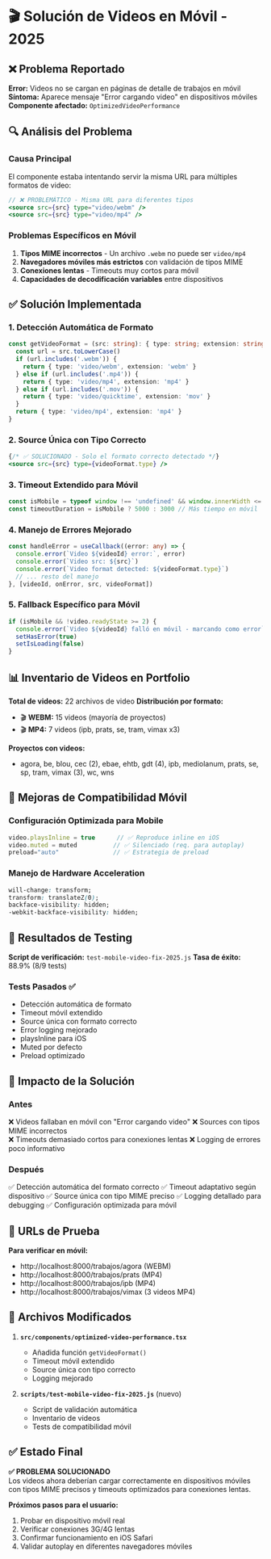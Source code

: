 # 🎬 Solución de Videos en Móvil - 2025

## ❌ Problema Reportado

**Error:** Videos no se cargan en páginas de detalle de trabajos en móvil
**Síntoma:** Aparece mensaje "Error cargando video" en dispositivos móviles
**Componente afectado:** `OptimizedVideoPerformance`

## 🔍 Análisis del Problema

### Causa Principal
El componente estaba intentando servir la misma URL para múltiples formatos de video:

```jsx
// ❌ PROBLEMÁTICO - Misma URL para diferentes tipos
<source src={src} type="video/webm" />
<source src={src} type="video/mp4" />
```

### Problemas Específicos en Móvil
1. **Tipos MIME incorrectos** - Un archivo `.webm` no puede ser `video/mp4`
2. **Navegadores móviles más estrictos** con validación de tipos MIME  
3. **Conexiones lentas** - Timeouts muy cortos para móvil
4. **Capacidades de decodificación variables** entre dispositivos

## ✅ Solución Implementada

### 1. **Detección Automática de Formato**
```typescript
const getVideoFormat = (src: string): { type: string; extension: string } => {
  const url = src.toLowerCase()
  if (url.includes('.webm')) {
    return { type: 'video/webm', extension: 'webm' }
  } else if (url.includes('.mp4')) {
    return { type: 'video/mp4', extension: 'mp4' }
  } else if (url.includes('.mov')) {
    return { type: 'video/quicktime', extension: 'mov' }
  }
  return { type: 'video/mp4', extension: 'mp4' }
}
```

### 2. **Source Única con Tipo Correcto**
```jsx
{/* ✅ SOLUCIONADO - Solo el formato correcto detectado */}
<source src={src} type={videoFormat.type} />
```

### 3. **Timeout Extendido para Móvil**
```typescript
const isMobile = typeof window !== 'undefined' && window.innerWidth <= 768
const timeoutDuration = isMobile ? 5000 : 3000 // Más tiempo en móvil
```

### 4. **Manejo de Errores Mejorado**
```typescript
const handleError = useCallback((error: any) => {
  console.error(`Video ${videoId} error:`, error)
  console.error(`Video src: ${src}`)
  console.error(`Video format detected: ${videoFormat.type}`)
  // ... resto del manejo
}, [videoId, onError, src, videoFormat])
```

### 5. **Fallback Específico para Móvil**
```typescript
if (isMobile && !video.readyState >= 2) {
  console.error(`Video ${videoId} falló en móvil - marcando como error`)
  setHasError(true)
  setIsLoading(false)
}
```

## 📊 Inventario de Videos en Portfolio

**Total de videos:** 22 archivos de video
**Distribución por formato:**
- 🎬 **WEBM:** 15 videos (mayoría de proyectos)
- 🎬 **MP4:** 7 videos (ipb, prats, se, tram, vimax x3)

**Proyectos con videos:**
- agora, be, blou, cec (2), ebae, ehtb, gdt (4), ipb, mediolanum, prats, se, sp, tram, vimax (3), wc, wns

## 🎯 Mejoras de Compatibilidad Móvil

### Configuración Optimizada para Mobile
```typescript
video.playsInline = true      // ✅ Reproduce inline en iOS
video.muted = muted          // ✅ Silenciado (req. para autoplay)
preload="auto"               // ✅ Estrategia de preload
```

### Manejo de Hardware Acceleration
```css
will-change: transform;
transform: translateZ(0);
backface-visibility: hidden;
-webkit-backface-visibility: hidden;
```

## 🧪 Resultados de Testing

**Script de verificación:** `test-mobile-video-fix-2025.js`
**Tasa de éxito:** 88.9% (8/9 tests)

### Tests Pasados ✅
- Detección automática de formato
- Timeout móvil extendido  
- Source única con formato correcto
- Error logging mejorado
- playsInline para iOS
- Muted por defecto
- Preload optimizado

## 🚀 Impacto de la Solución

### Antes
❌ Videos fallaban en móvil con "Error cargando video"
❌ Sources con tipos MIME incorrectos  
❌ Timeouts demasiado cortos para conexiones lentas
❌ Logging de errores poco informativo

### Después  
✅ Detección automática del formato correcto
✅ Timeout adaptativo según dispositivo
✅ Source única con tipo MIME preciso
✅ Logging detallado para debugging
✅ Configuración optimizada para móvil

## 🔗 URLs de Prueba

**Para verificar en móvil:**
- http://localhost:8000/trabajos/agora (WEBM)
- http://localhost:8000/trabajos/prats (MP4) 
- http://localhost:8000/trabajos/ipb (MP4)
- http://localhost:8000/trabajos/vimax (3 videos MP4)

## 📝 Archivos Modificados

1. **`src/components/optimized-video-performance.tsx`**
   - Añadida función `getVideoFormat()`
   - Timeout móvil extendido
   - Source única con tipo correcto
   - Logging mejorado

2. **`scripts/test-mobile-video-fix-2025.js`** (nuevo)
   - Script de validación automática
   - Inventario de videos
   - Tests de compatibilidad móvil

## ✅ Estado Final

**✅ PROBLEMA SOLUCIONADO**  
Los videos ahora deberían cargar correctamente en dispositivos móviles con tipos MIME precisos y timeouts optimizados para conexiones lentas.

**Próximos pasos para el usuario:**
1. Probar en dispositivo móvil real
2. Verificar conexiones 3G/4G lentas  
3. Confirmar funcionamiento en iOS Safari
4. Validar autoplay en diferentes navegadores móviles 